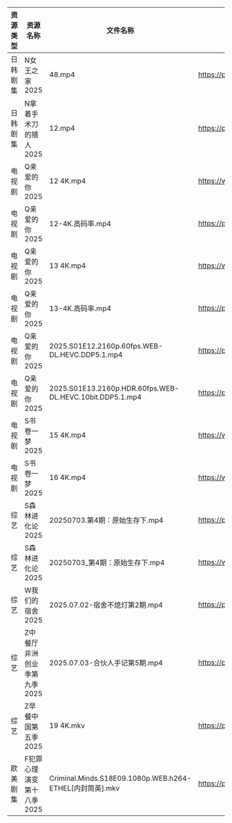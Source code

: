 | 资源类型 | 资源名称             | 文件名称                                                     | 分享链接                                 | 更新时间                |
| ---- | ---------------- | -------------------------------------------------------- | ------------------------------------ | ------------------- |
| 日韩剧集 | N女王之家2025        | 48.mp4                                                   | https://pan.quark.cn/s/a85463f38f49  | 2025-07-03 16:29:14 |
| 日韩剧集 | N拿着手术刀的猎人2025    | 12.mp4                                                   | https://pan.quark.cn/s/425671cbfbc3  | 2025-07-03 01:30:16 |
| 电视剧  | Q亲爱的你2025        | 12 4K.mp4                                                | https://www.alipan.com/s/MprfDaHXNYu | 2025-07-03 13:03:39 |
| 电视剧  | Q亲爱的你2025        | 12-4K.高码率.mp4                                            | https://pan.quark.cn/s/1daa10912099  | 2025-07-03 16:30:25 |
| 电视剧  | Q亲爱的你2025        | 13 4K.mp4                                                | https://www.alipan.com/s/MprfDaHXNYu | 2025-07-03 13:03:38 |
| 电视剧  | Q亲爱的你2025        | 13-4K.高码率.mp4                                            | https://pan.quark.cn/s/1daa10912099  | 2025-07-03 16:30:28 |
| 电视剧  | Q亲爱的你2025        | 2025.S01E12.2160p.60fps.WEB-DL.HEVC.DDP5.1.mp4           | https://pan.quark.cn/s/1daa10912099  | 2025-07-03 16:30:20 |
| 电视剧  | Q亲爱的你2025        | 2025.S01E13.2160p.HDR.60fps.WEB-DL.HEVC.10bit.DDP5.1.mp4 | https://pan.quark.cn/s/1daa10912099  | 2025-07-03 16:30:22 |
| 电视剧  | S书卷一梦2025        | 15 4K.mp4                                                | https://www.alipan.com/s/esC547vA1MK | 2025-07-03 00:03:47 |
| 电视剧  | S书卷一梦2025        | 16 4K.mp4                                                | https://www.alipan.com/s/esC547vA1MK | 2025-07-03 00:03:46 |
| 综艺   | S森林进化论2025       | 20250703.第4期：原始生存下.mp4                                   | https://pan.quark.cn/s/8327d6c716a3  | 2025-07-03 16:42:07 |
| 综艺   | S森林进化论2025       | 20250703_第4期：原始生存下.mp4                                   | https://www.alipan.com/s/TbVvSKmgvXJ | 2025-07-03 14:04:23 |
| 综艺   | W我们的宿舍2025       | 2025.07.02-宿舍不熄灯第2期.mp4                                  | https://pan.quark.cn/s/f9a388d84b7d  | 2025-07-03 16:42:55 |
| 综艺   | Z中餐厅非洲创业季第九季2025 | 2025.07.03-合伙人手记第5期.mp4                                  | https://pan.quark.cn/s/b593f5a4180b  | 2025-07-03 16:43:17 |
| 综艺   | Z早餐中国第五季2025     | 19 4K.mkv                                                | https://pan.quark.cn/s/8bf6a96b483b  | 2025-07-03 16:39:08 |
| 欧美剧集 | F犯罪心理演变第十八季2025  | Criminal.Minds.S18E09.1080p.WEB.h264-ETHEL[内封简英].mkv     | https://pan.quark.cn/s/38a701ac585c  | 2025-07-03 16:22:27 |
